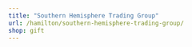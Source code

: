 ```yaml
---
title: "Southern Hemisphere Trading Group"
url: /hamilton/southern-hemisphere-trading-group/
shop: gift
---
```

